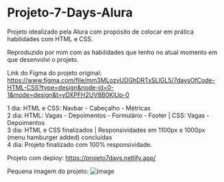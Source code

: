 # Projeto-7-Days-Alura

Projeto idealizado pela Alura com propósito de colocar em prática habilidades com HTML e CSS.

Reproduzido por mim com as habilidades que tenho no atual momento em que desenvolvi o projeto.

Link do Figma do projeto original: https://www.figma.com/file/mm3MLozvUDGhDRTxSLlGL5/7daysOfCode-HTML-CSS?type=design&node-id=0-1&mode=design&t=yDXPFH2UV8B0KlUp-0

1 dia: HTML e CSS: Navbar - Cabeçalho - Métricas <br/>
2 dia: HTML: Vagas - Depoimentos - Formulário - Footer | CSS: Vagas - Depoimentos <br/>
3 dia: HTML e CSS finalizados | Responsividades em 1100px e 1000px (menu hamburger added) concluídas <br/>
4 dia: Projeto finalizado com 100% responsividade. <br/>

Projeto com deploy: https://projeto7days.netlify.app/ <br/>

Pequena imagem do projeto:
![image](https://github.com/AlexSnider/Projeto-7-Days-Alura/assets/103783575/a1419829-2332-4afd-b45d-ea32f710b114)

